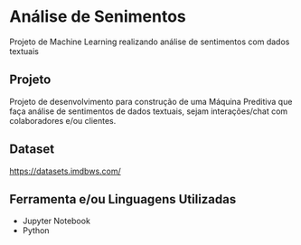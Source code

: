 # Análise de Senimentos

Projeto de Machine Learning realizando análise de sentimentos com dados textuais

## Projeto

Projeto de desenvolvimento para construção de uma Máquina Preditiva que faça análise de sentimentos de dados textuais, sejam interações/chat com colaboradores e/ou clientes.

## Dataset 

https://datasets.imdbws.com/

## Ferramenta e/ou Linguagens Utilizadas

- Jupyter Notebook
- Python

